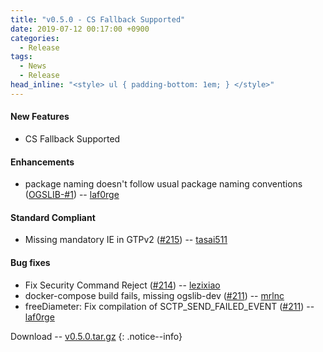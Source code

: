 ```yaml
---
title: "v0.5.0 - CS Fallback Supported"
date: 2019-07-12 00:17:00 +0900
categories:
  - Release
tags:
  - News
  - Release
head_inline: "<style> ul { padding-bottom: 1em; } </style>"
---
```


#### New Features
- CS Fallback Supported

#### Enhancements
- package naming doesn't follow usual package naming conventions ([OGSLIB-#1](https://github.com/open5gs/ogslib/issues/1)) -- [laf0rge](https://github.com/laf0rge)

#### Standard Compliant
- Missing mandatory IE in GTPv2 ([#215](https://github.com/open5gs/nextepc/issues/215)) -- [tasai511](https://github.com/tasai511)

#### Bug fixes
- Fix Security Command Reject ([#214](https://github.com/open5gs/nextepc/issues/214)) -- [lezixiao](https://github.com/lezixiao)
- docker-compose build fails, missing ogslib-dev ([#211](https://github.com/open5gs/nextepc/issues/211)) -- [mrlnc](https://github.com/mrlnc)
- freeDiameter: Fix compilation of SCTP_SEND_FAILED_EVENT ([#211](https://github.com/open5gs/nextepc/pull/211)) -- [laf0rge](https://github.com/laf0rge)

Download -- [v0.5.0.tar.gz](https://github.com/open5gs/nextepc/archive/v0.5.0.tar.gz)
{: .notice--info}
